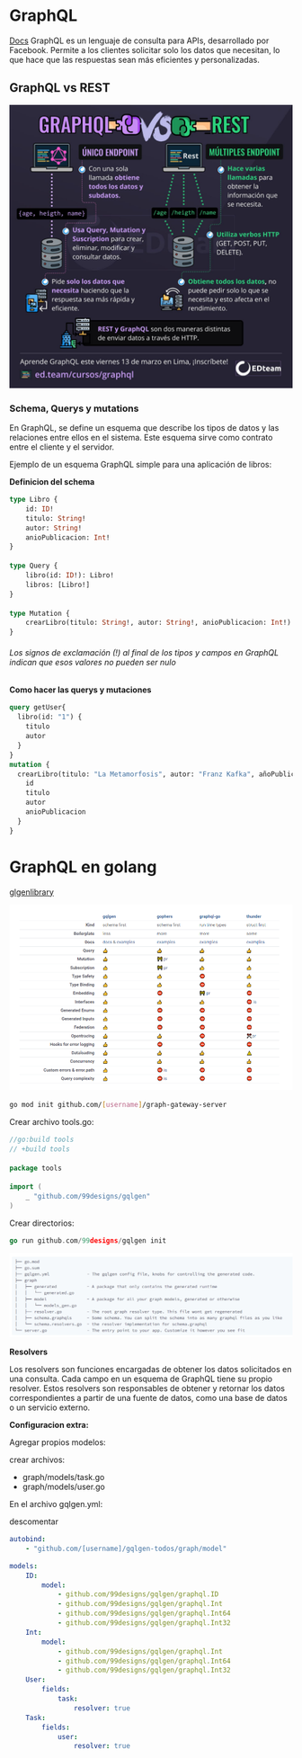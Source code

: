 # GraphQL

[Docs](https://graphql.com)
GraphQL es un lenguaje de consulta para APIs, desarrollado por Facebook. Permite a los clientes solicitar solo los datos que necesitan, lo que hace que las respuestas sean más eficientes y personalizadas.

## GraphQL vs REST

![Alt text](img/vs.jpg)

### Schema, Querys y mutations

En GraphQL, se define un esquema que describe los tipos de datos y las relaciones entre ellos en el sistema. Este esquema sirve como contrato entre el cliente y el servidor.

Ejemplo de un esquema GraphQL simple para una aplicación de libros:

**Definicion del schema**

```graphql
type Libro {
	id: ID!
	titulo: String!
	autor: String!
	anioPublicacion: Int!
}

type Query {
	libro(id: ID!): Libro!
	libros: [Libro!]
}

type Mutation {
	crearLibro(titulo: String!, autor: String!, anioPublicacion: Int!): Libro!
}
```

###### Los signos de exclamación (!) al final de los tipos y campos en GraphQL indican que esos valores no pueden ser nulo

**Como hacer las querys y mutaciones**

```graphql
query getUser{
  libro(id: "1") {
    titulo
    autor
  }
}
mutation {
  crearLibro(titulo: "La Metamorfosis", autor: "Franz Kafka", añoPublicacion: 1915) {
    id
    titulo
    autor
    anioPublicacion
  }
}
```

# GraphQL en golang

[glgenlibrary](https://gqlgen.com/getting-started/)

![Alt text](img/compare.png)

```bash
go mod init github.com/[username]/graph-gateway-server

```

Crear archivo tools.go:

```go
//go:build tools
// +build tools

package tools

import (
	_ "github.com/99designs/gqlgen"
)
```

Crear directorios:

```go
go run github.com/99designs/gqlgen init
```

![Alt text](img/dir.png)

**Resolvers**

Los resolvers son funciones encargadas de obtener los datos solicitados en una consulta. Cada campo en un esquema de GraphQL tiene su propio resolver. Estos resolvers son responsables de obtener y retornar los datos correspondientes a partir de una fuente de datos, como una base de datos o un servicio externo.

**Configuracion extra:**

Agregar propios modelos:

crear archivos:

-   graph/models/task.go
-   graph/models/user.go

En el archivo gqlgen.yml:

descomentar

```yml
autobind:
    - "github.com/[username]/gqlgen-todos/graph/model"
```

```yml
models:
    ID:
        model:
            - github.com/99designs/gqlgen/graphql.ID
            - github.com/99designs/gqlgen/graphql.Int
            - github.com/99designs/gqlgen/graphql.Int64
            - github.com/99designs/gqlgen/graphql.Int32
    Int:
        model:
            - github.com/99designs/gqlgen/graphql.Int
            - github.com/99designs/gqlgen/graphql.Int64
            - github.com/99designs/gqlgen/graphql.Int32
    User:
        fields:
            task:
                resolver: true
    Task:
        fields:
            user:
                resolver: true
```
